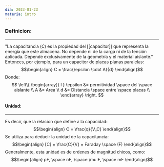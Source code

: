 ```yaml
---
dia: 2023-01-23
materia: intro
---
```

### **Definicion:**
---
"La capacitancia ($C$) es la propiedad del [[capacitor]] que representa la energía que este almacena.
No depende ni de la carga ni de la tensión aplicada. Depende exclusivamente de la geometría y el material aislante."
Entonces, por ejemplo, para un capacitor de placas planas paralelas:
$$\begin{align}
C = \frac{\epsilon \cdot A}{d}
\end{align}$$
Donde:
$$ 
\left\{ 
\begin{array}{ l } 
\epsilon &= permitividad \space del \space aislante \\
A &= Area \\
d &= Distancia \space entre \space placas \\ 
\end{array} \right.
$$

#### **Unidad:**
---
Es decir, que la relacion que define a la capacidad:
$$\begin{align}
C = \frac{q}{V_C}
\end{align}$$
Se utiliza para deducir la unidad de la capacitancia:
$$\begin{align}
[C] = \frac{C}{V} = Faraday \space (F)
\end{align}$$
Generalmente, esta unidad es de ordenes de magnitud chicos, como:
$$\begin{align}
pF, \space nF, \space \mu F, \space mF
\end{align}$$
